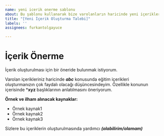 ```yaml
---
name: yeni icerik onerme sablonu
about: Bu şablonu kullanarak bize varolanların haricinde yeni içerikler önerebilirsin!
title: "[Yeni İçerik Oluşturma Talebi]"
labels: ''
assignees: furkantolgayuce

---
```


# İçerik Önerme

İçerik oluşturulması için bir öneride bulunmak istiyorum.

Varolan içerikleriniz haricinde ***abc*** konusunda eğitim içerikleri oluşturmanızın çok faydalı olacağı düşüncesindeyim. Özellikle konunun içerisinde ***xyz** başlıklarının anlatılmasını öneriyorum.

**Örnek ve ilham alınacak kaynaklar:**
- Örnek kaynak1
- Örnek kaynak2
- Örnek kaynak3

Sizlere bu içeriklerin oluşturulmasında yardımcı ***(olabilirim/olamam)***
